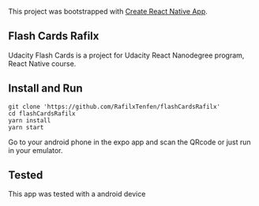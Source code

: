 This project was bootstrapped with [Create React Native App](https://github.com/react-community/create-react-native-app).

## Flash Cards Rafilx 

Udacity Flash Cards is a project for Udacity React Nanodegree program, React Native course.

## Install and Run

```
git clone 'https://github.com/RafilxTenfen/flashCardsRafilx'
cd flashCardsRafilx
yarn install
yarn start 
``` 

Go to your android phone in the expo app and scan the QRcode or just run in your emulator.

## Tested

This app was tested with a android device